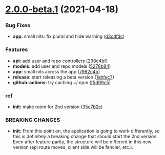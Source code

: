 # [2.0.0-beta.1](https://github.com/Kibibit/achievibit/compare/v1.1.0...v2.0.0-beta.1) (2021-04-18)


### Bug Fixes

* **app:** small nits: fix plural and hide warning ([d3cdfdc](https://github.com/Kibibit/achievibit/commit/d3cdfdcba909e2679d00872210ffd49ef1195430))


### Features

* **api:** add user and repo controllers ([298c4bf](https://github.com/Kibibit/achievibit/commit/298c4bf053af56af48d8dd9270d248760e302662))
* **models:** add user and repo models ([5278b84](https://github.com/Kibibit/achievibit/commit/5278b849a565856d82c824421f71516c9019b96f))
* **app:** small nits across the app ([7992c4b](https://github.com/Kibibit/achievibit/commit/7992c4b559c92f271605883cea1a694f2af8a65d))
* **release:** start releasing a beta version ([1abfec7](https://github.com/Kibibit/achievibit/commit/1abfec710b52b1f5303470aac5ee3f6e00995922))
* **github-actions:** try caching ~/.npm ([f5d99c5](https://github.com/Kibibit/achievibit/commit/f5d99c5819ca78a9e3db40327d4986a0456b8661))


### ref

* **init:** make room for 2nd version ([35c7b2c](https://github.com/Kibibit/achievibit/commit/35c7b2c56ce500e600fde377bc3ac40e6c5da13e))


### BREAKING CHANGES

* **init:** From this point on, the application is going to work differently, so this is definitely a breaking change that should start the 2nd version. Even after feature parity, the structure will be different in this new version (api route moves, client side will be fancier, etc.).
